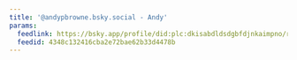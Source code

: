```yaml
---
title: '@andypbrowne.bsky.social - Andy'
params:
  feedlink: https://bsky.app/profile/did:plc:dkisabdldsdgbfdjnkaimpno/rss
  feedid: 4348c132416cba2e72bae62b33d4478b
---
```

